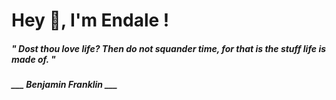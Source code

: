 <h1 title="head"> Hey 👋, I'm Endale !</h1>

**<h5><i>" Dost thou love life? Then do not squander time, for that is the stuff life is made of. "</i></h5>**

*<b>___ Benjamin Franklin ___</b>*
